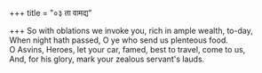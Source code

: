 +++
title = "०३ ता वामद्य"

+++
So with oblations we invoke you, rich in ample wealth, to-day,  
     When night hath passed, O ye who send us plenteous food.  
     O Asvins, Heroes, let your car, famed, best to travel, come to us,  
     And, for his glory, mark your zealous servant's lauds.